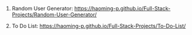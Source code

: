 1. Random User Generator:
   https://haoming-p.github.io/Full-Stack-Projects/Random-User-Generator/
   
3. To Do List:
   https://haoming-p.github.io/Full-Stack-Projects/To-Do-List/
